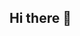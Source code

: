 ## Hi there 👋

<!--
**clairebriatore/clairebriatore** is a ✨ _special_ ✨ repository because its `README.md` (this file) appears on your GitHub profile.


# 👋 Hi, I'm Claire (@clairebriatore)

- 👀 I'm interested in Advanced SQL, Pandas, Tableau and Google Looker Studio
- - 🚀 Tech Stack: Intermediate & Advanced SQL, Python/Pandas, PostgreSQL, Tableau, Google Looker Studio(last one in progress)
- 🔭 I’m currently working on an amazing job transition to the magic world of Data Analytics & Tech 🦄
- 💬 Ask me everything about digital marketing & online marketing (7+ professional experience)
- 📫 How to reach me: LinkedIn 
- 😄 Pronouns: She/Her
- ⚡ Fun fact: Never underestimate a perfect scrambled egg

